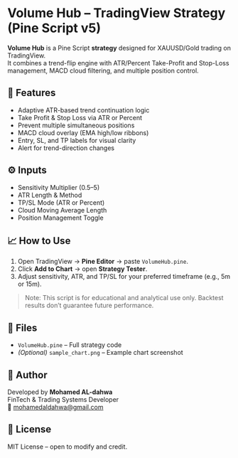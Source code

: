 # Volume Hub – TradingView Strategy (Pine Script v5)

**Volume Hub** is a Pine Script **strategy** designed for XAUUSD/Gold trading on TradingView.  
It combines a trend-flip engine with ATR/Percent Take-Profit and Stop-Loss management, MACD cloud filtering, and multiple position control.

## 🧩 Features
- Adaptive ATR-based trend continuation logic  
- Take Profit & Stop Loss via ATR or Percent  
- Prevent multiple simultaneous positions  
- MACD cloud overlay (EMA high/low ribbons)  
- Entry, SL, and TP labels for visual clarity  
- Alert for trend-direction changes  

## ⚙️ Inputs
- Sensitivity Multiplier (0.5–5)  
- ATR Length & Method  
- TP/SL Mode (ATR or Percent)  
- Cloud Moving Average Length  
- Position Management Toggle  

## 📈 How to Use
1. Open TradingView → **Pine Editor** → paste `VolumeHub.pine`.  
2. Click **Add to Chart** → open **Strategy Tester**.  
3. Adjust sensitivity, ATR, and TP/SL for your preferred timeframe (e.g., 5m or 15m).  

> Note: This script is for educational and analytical use only. Backtest results don’t guarantee future performance.

## 📂 Files
- `VolumeHub.pine` – Full strategy code  
- *(Optional)* `sample_chart.png` – Example chart screenshot  

## 👤 Author
Developed by **Mohamed AL-dahwa**  
FinTech & Trading Systems Developer  
📧 mohamedaldahwa@gmail.com  

## 📜 License
MIT License – open to modify and credit.
